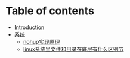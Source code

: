 # Table of contents

* [Introduction](README.md)
* [系统](xi-tong/README.md)
  * [nohup实现原理](xi-tong/nohup-shi-xian-yuan-li.md)
  * [linux系统里文件和目录在底层有什么区别节](xi-tong/linux-xi-tong-li-wen-jian-he-mu-lu-zai-di-ceng-you-shi-mo-qu-bie-jie.md)

